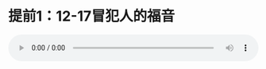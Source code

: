 # 提前1：12-17冒犯人的福音

<audio style="width: 100%;" preload="false" controls controlslist="nodownload"><source src="//cdn.wechat.edu.pl/audio/mp3/old/12363.mp3" type="audio/mpeg">Your browser does not support the audio element.</audio>


